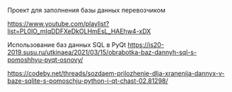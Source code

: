 Проект для заполнения базы данных перевозчиком

https://www.youtube.com/playlist?list=PL0lO_mIqDDFXeDkOLHmEsL_HAEhw4-xDX

Использование баз данных SQL в PyQt
https://is20-2019.susu.ru/utkinaea/2021/03/15/obrabotka-baz-dannyh-sql-s-pomoshhyu-pyqt-osnovy/


https://codeby.net/threads/sozdaem-prilozhenie-dlja-xranenija-dannyx-v-baze-sqlite-s-pomoschju-python-i-qt-chast-02.81298/